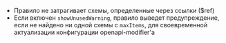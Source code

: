 - Правило не затрагивает схемы, определенные через ссылки ($ref)
- Если включен `showUnusedWarning`, правило выведет предупреждение, если не найдено ни одной схемы с `maxItems`, для своевременной актуализации конфигурации openapi-modifier'а